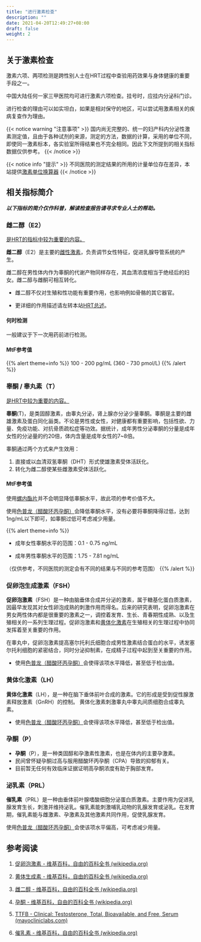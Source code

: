 ```yaml
---
title: "进行激素检查"
description: ""
date: 2021-04-20T12:49:27+08:00
draft: false
weight: 2
---
```


## 关于激素检查

激素六项、两项检测是跨性别人士在HRT过程中查验用药效果与身体健康的重要手段之一。

中国大陆任何一家三甲医院均可进行激素六项检查。挂号时，应挂内分泌科门诊。

进行检查的理由可以如实坦白，如果是相对保守的地区，可以尝试用激素相关的疾病复查作为理由。

{{< notice warning "注意事项" >}}
国内尚无完整的、统一的妇产科内分泌性激素测定值，且由于各种试剂的来源，测定的方法，数据的计算，采用的单位不同，即使同一激素标本，各实验室所得结果也不完全相同。因此下文所提到的相关指标数据仅供参考。
{{< /notice >}}

{{< notice info "提示" >}}
不同医院的测定结果的所用的计量单位存在差异，本站提供[激素单位换算器](/zh-cn/converter/)
{{< /notice >}}

## 相关指标简介

***以下指标的简介仅作科普，解读检查报告请寻求专业人士的帮助。***

### 雌二醇（E2）

<u>是HRT的指标中较为重要的内容。</u>

**雌二醇**（E2）是主要的[雌性激素](https://zh.wikipedia.org/wiki/雌性激素)，负责调节女性特征，促进乳腺导管系统的产生。

雌二醇在男性体内作为睾酮的代谢产物同样存在，其血清浓度相当于绝经后的妇女。雌二醇与雌酮可相互转化。

  - 雌二醇不仅对生殖和性功能有重要作用，也影响例如骨骼的其它器官。

  - 更详细的作用描述请左转本站[HRT总述](/zh-cn/docs/medicine/hrt/#hrt-效果参考)。

#### 何时检测

一般建议于下一次用药前进行检测。

#### MtF参考值

{{% alert theme=info %}}
100 - 200 pg/mL (360 - 730 pmol/L)
{{% /alert %}}

### **睾酮 / 睾丸素（T）**

<u>是HRT中较为重要的内容。</u>

**睾酮**(T)，是类固醇激素，由睾丸分泌，肾上腺亦分泌少量睾酮。睾酮是主要的雌雄激素及蛋白同化甾类。不论是男性或女性，对健康都有重要影响，包括性欲、力量、免疫功能、对抗骨质疏松症等功效。据统计，成年男性分泌睾酮的分量是成年女性的分泌量的约20倍，体内含量是成年女性的7~8倍。

睾酮通过两个方式来产生效用：
  1. 直接或以血清双氢睾酮（DHT）形式使雄激素受体活跃化。
  2. 转化为雌二醇使某些雌激素受体活跃化。

#### MtF参考值

使用<a href="../antiandrogen/spironolactone">螺内酯片</a>并不会明显降低睾酮水平，故此项的参考价值不大。

使用<a href="../antiandrogen/cyproterone">色普龙（醋酸环丙孕酮）</a>会降低睾酮水平，没有必要将睾酮降得过低，达到1ng/mL以下即可，如睾酮过低可考虑减少用量。

{{% alert theme=info %}}

- 成年女性睾酮水平的范围：0.1 - 0.75 ng/mL

- 成年男性睾酮水平的范围：1.75 - 7.81 ng/mL

（仅供参考，不同医院的测定会有不同的结果与不同的参考范围）
{{% /alert %}}

### 促卵泡生成激素（FSH）

**促卵泡激素**（FSH）是一种由脑垂体合成并分泌的激素，属于糖基化蛋白质激素，因最早发现其对女性卵泡成熟的刺激作用而得名。后来的研究表明，促卵泡激素在男女两性体内都是很重要的激素之一，调控着发育、生长、青春期性成熟、以及生殖相关的一系列生理过程。促卵泡激素和<a href="#黄体化激素lh">黄体化激素</a>在生殖相关的生理过程中协同发挥着至关重要的作用。

在睾丸中，促卵泡激素提高塞尔托利氏细胞合成男性激素结合蛋白的水平，诱发塞尔托利细胞的紧密结合，同时分泌抑制素，在成精子过程中起到至关重要的作用。

- 使用<a href="../antiandrogen/cyproterone">色普龙（醋酸环丙孕酮）</a>会使得该项水平降低，甚至低于检出值。

### 黄体化激素（LH）

**黄体化激素**（LH），是一种在脑下垂体前叶合成的激素。它的形成是受到促性腺激素释放激素（GnRH）的控制。
黄体化激素刺激睾丸中睾丸间质细胞合成睾丸素。

- 使用<a href="../antiandrogen/cyproterone">色普龙（醋酸环丙孕酮）</a>会使得该项水平降低，甚至低于检出值。

### 孕酮（P）

- **孕酮**（P），是一种类固醇和孕激素性激素，也是在体内的主要孕激素。
- 民间曾怀疑孕酮过高与服用醋酸环丙孕酮（CPA）导致的抑郁有关。
- 目前暂无任何有效临床证据证明高孕酮浓度有助于胸部发育。

### 泌乳素（PRL）

**催乳素**（PRL）是一种由垂体前叶腺嗜酸细胞分泌蛋白质激素。主要作用为促进乳腺发育生长，刺激并维持泌乳。催乳素能刺激哺乳动物的乳腺发育或泌乳。在发育期，催乳素能与雌激素、孕激素及其他激素共同作用，促使乳腺发育。

使用<a href="../antiandrogen/cyproterone">色普龙（醋酸环丙孕酮）</a>会使该项水平偏高，可考虑减少用量。

## 参考阅读

1. [促卵泡激素 - 维基百科，自由的百科全书 (wikipedia.org)](https://zh.wikipedia.org/wiki/促卵泡激素)

1. [黄体生成素 - 维基百科，自由的百科全书 (wikipedia.org)](https://zh.wikipedia.org/wiki/黄体生成素)

1. [雌二醇 - 维基百科，自由的百科全书 (wikipedia.org)](https://zh.wikipedia.org/wiki/雌二醇)

1. [孕酮 - 维基百科，自由的百科全书 (wikipedia.org)](https://zh.wikipedia.org/wiki/孕酮)

1. [TTFB - Clinical: Testosterone, Total, Bioavailable, and Free, Serum (mayocliniclabs.com)](https://www.mayocliniclabs.com/test-catalog/Clinical+and+Interpretive/83686)

1. [催乳素 - 维基百科，自由的百科全书 (wikipedia.org)](https://zh.wikipedia.org/wiki/%E5%82%AC%E4%B9%B3%E7%B4%A0)
